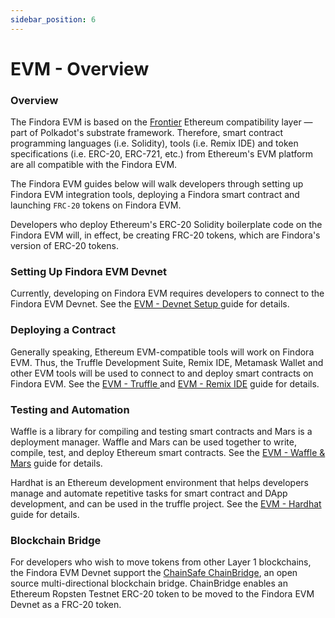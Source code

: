 ```yaml
---
sidebar_position: 6
---
```


# EVM - Overview

### Overview

The Findora EVM is based on the [Frontier](https://paritytech.github.io/frontier/) Ethereum compatibility layer — part of Polkadot's substrate framework. Therefore, smart contract programming languages (i.e. Solidity), tools (i.e. Remix IDE) and token specifications (i.e. ERC-20, ERC-721, etc.) from Ethereum's EVM platform are all compatible with the Findora EVM. 

The Findora EVM guides below will walk developers through setting up Findora EVM integration tools, deploying a Findora smart contract and launching `FRC-20` tokens on Findora EVM.

Developers who deploy Ethereum's ERC-20 Solidity boilerplate code on the Findora EVM will, in effect, be creating FRC-20 tokens, which are Findora's version of ERC-20 tokens.

### Setting Up Findora EVM Devnet

Currently, developing on Findora EVM requires developers to connect to the Findora EVM Devnet. See the [EVM - Devnet Setup
](evm-integration.md) guide for details.

### Deploying a Contract

Generally speaking, Ethereum EVM-compatible tools will work on Findora EVM. Thus, the Truffle Development Suite, Remix IDE, Metamask Wallet and other EVM tools will be used to connect to and deploy smart contracts on Findora EVM. See the [EVM - Truffle
](evm-integration-truffle-EN.md) and  [EVM - Remix IDE](evm-integration-remix-2-EN.md) guide for details.

### Testing and Automation

Waffle is a library for compiling and testing smart contracts and Mars is a deployment manager. Waffle and Mars can be used together to write, compile, test, and deploy Ethereum smart contracts. See the [EVM - Waffle & Mars](evm-integration-Waffle&Mars-EN.md) guide for details.

Hardhat is an Ethereum development environment that helps developers manage and automate repetitive tasks for smart contract and DApp development, and can be used in the truffle project. See the [EVM - Hardhat](evm-integration-hardhat-EN.md) guide for details.

### Blockchain Bridge

For developers who wish to move tokens from other Layer 1 blockchains, the Findora EVM Devnet support the [ChainSafe ChainBridge](https://github.com/ChainSafe/ChainBridge), an open source multi-directional blockchain bridge. ChainBridge enables an Ethereum Ropsten Testnet ERC-20 token to be moved to the Findora EVM Devnet as a FRC-20 token.